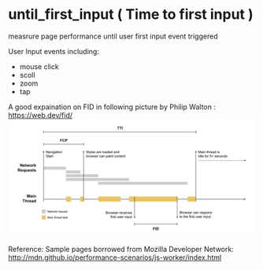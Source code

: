 # until_first_input ( Time to first input )
measrure page performance until user first input event triggered

User Input events including: 
- mouse click
- scoll
- zoom
- tap

A good expaination on FID in following picture by Philip Walton : https://web.dev/fid/
![](fid-full.svg)

Reference: 
Sample pages borrowed from Mozilla Developer Network: http://mdn.github.io/performance-scenarios/js-worker/index.html
